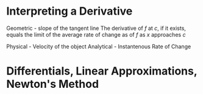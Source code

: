 # Interpreting a Derivative

Geometric - slope of the tangent line
The derivative of $f$ at $c$, if it exists, equals the limit of the average rate of change as of $f$ as $x$ approaches $c$

Physical - Velocity of the object
Analytical - Instantenous Rate of Change

# Differentials, Linear Approximations, Newton's Method

